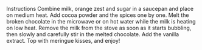 Instructions
Combine milk, orange zest and sugar in a saucepan and place on medium heat.
Add cocoa powder and the spices one by one.
Melt the broken chocolate in the microwave or on hot water while the milk is heating on low heat.
Remove the milk from the stove as soon as it starts bubbling, then slowly and carefully stir in the melted chocolate.
Add the vanilla extract.
Top with meringue kisses, and enjoy!

 
